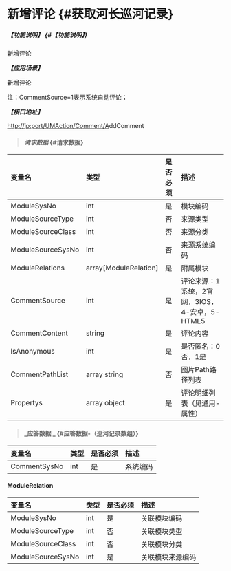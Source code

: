 # 新增评论 {#获取河长巡河记录}

##### _【功能说明】_ {#【功能说明】}

新增评论

_**【应用场景】**_

新增评论

注：CommentSource=1表示系统自动评论；

_**【接口地址】**_

[http://ip:port/UMAction/Comment/A](http://ip:port/HMQuery/PatrolRiver/GetPatrolRivers)ddComment

> #### _请求数据_ {#请求数据}

| 变量名 | 类型 | 是否必须 | 描述 |
| :--- | :--- | :--- | :--- |
| ModuleSysNo | int | 是 | 模块编码 |
| ModuleSourceType | int | 否 | 来源类型 |
| ModuleSourceClass | int | 否 | 来源分类 |
| ModuleSourceSysNo | int | 否 | 来源系统编码 |
| ModuleRelations| array[ModuleRelation]| 是 | 附属模块|
| CommentSource | int | 是 | 评论来源：1系统，2官网，3IOS，4-安卓，5-HTML5 |
| CommentContent | string | 是 | 评论内容 |
| IsAnonymous | int | 是 | 是否匿名：0否，1是 |
| CommentPathList | array string | 否 | 图片Path路径列表 |
| Propertys | array object | 是 | 评论明细列表（见通用-属性） |

> #### _应答数据 _ {#应答数据-（巡河记录数组）}

| 变量名 | 类型 | 是否必须 | 描述 |
| :--- | :--- | :--- | :--- |
| CommentSysNo | int | 是 | 系统编码 |

#### ModuleRelation

| 变量名 | 类型 | 是否必须 | 描述 |
| :--- | :--- | :--- | :--- |
| ModuleSysNo | int | 是 | 关联模块编码 |
| ModuleSourceType | int | 否 | 关联模块类型 |
| ModuleSourceClass | int | 否 | 关联模块分类 |
| ModuleSourceSysNo | int | 是 | 关联模块来源编码 |







